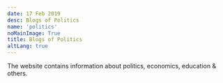 ```yaml
---
date: 17 Feb 2019
desc: Blogs of Politics
name: 'politics'
noMainImage: True
title: Blogs of Politics
altLang: true
---
```


The website contains information about politics, economics, education & others.

<style>
    /* body{
    font-family: 'Source Sans Pro', -apple-system, BlinkMacSystemFont, 'Segoe UI', Roboto, 'Helvetica Neue', Arial, sans-serif;
    } */
</style>